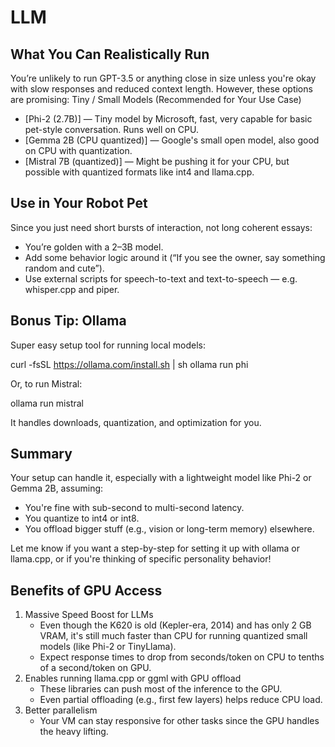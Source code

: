 # LLM


## What You Can Realistically Run

You’re unlikely to run GPT-3.5 or anything close in size unless you're okay with slow responses and reduced context length. However, these options are promising:
Tiny / Small Models (Recommended for Your Use Case)

- [Phi-2 (2.7B)] — Tiny model by Microsoft, fast, very capable for basic pet-style conversation. Runs well on CPU.
- [Gemma 2B (CPU quantized)] — Google's small open model, also good on CPU with quantization.
- [Mistral 7B (quantized)] — Might be pushing it for your CPU, but possible with quantized formats like int4 and llama.cpp.

## Use in Your Robot Pet

Since you just need short bursts of interaction, not long coherent essays:

- You’re golden with a 2–3B model.
- Add some behavior logic around it (“If you see the owner, say something random and cute”).
- Use external scripts for speech-to-text and text-to-speech — e.g. whisper.cpp and piper.

## Bonus Tip: Ollama

Super easy setup tool for running local models:

curl -fsSL https://ollama.com/install.sh | sh
ollama run phi

Or, to run Mistral:

ollama run mistral

It handles downloads, quantization, and optimization for you.

## Summary

Your setup can handle it, especially with a lightweight model like Phi-2 or Gemma 2B, assuming:

- You're fine with sub-second to multi-second latency.
- You quantize to int4 or int8.
- You offload bigger stuff (e.g., vision or long-term memory) elsewhere.

Let me know if you want a step-by-step for setting it up with ollama or llama.cpp, or if you're thinking of specific personality behavior!

## Benefits of GPU Access

1. Massive Speed Boost for LLMs
    - Even though the K620 is old (Kepler-era, 2014) and has only 2 GB VRAM, it's still much faster than CPU for running quantized small models (like Phi-2 or TinyLlama).
    - Expect response times to drop from seconds/token on CPU to tenths of a second/token on GPU.
1. Enables running llama.cpp or ggml with GPU offload
    - These libraries can push most of the inference to the GPU.
    - Even partial offloading (e.g., first few layers) helps reduce CPU load.
1. Better parallelism
    - Your VM can stay responsive for other tasks since the GPU handles the heavy lifting.
    
    